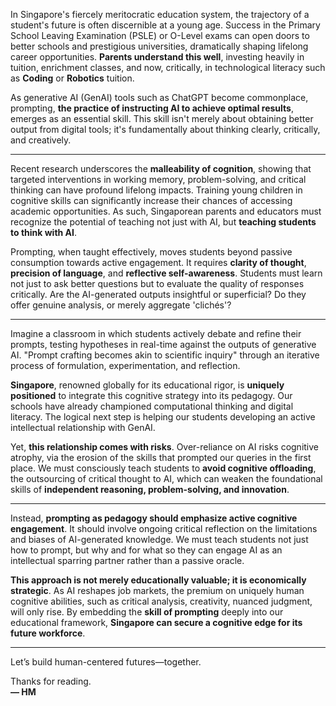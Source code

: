 In Singapore's fiercely meritocratic education system, the trajectory of a student's future is often discernible at a young age. Success in the Primary School Leaving Examination (PSLE) or O-Level exams can open doors to better schools and prestigious universities, dramatically shaping lifelong career opportunities. **Parents understand this well**, investing heavily in tuition, enrichment classes, and now, critically, in technological literacy such as **Coding** or **Robotics** tuition.

As generative AI (GenAI) tools such as ChatGPT become commonplace, prompting, **the practice of instructing AI to achieve optimal results**, emerges as an essential skill. This skill isn't merely about obtaining better output from digital tools; it's fundamentally about thinking clearly, critically, and creatively.

---

Recent research underscores the **malleability of cognition**, showing that targeted interventions in working memory, problem-solving, and critical thinking can have profound lifelong impacts. Training young children in cognitive skills can significantly increase their chances of accessing academic opportunities. As such, Singaporean parents and educators must recognize the potential of teaching not just with AI, but **teaching students to think with AI**.

Prompting, when taught effectively, moves students beyond passive consumption towards active engagement. It requires **clarity of thought**, **precision of language**, and **reflective self-awareness**. Students must learn not just to ask better questions but to evaluate the quality of responses critically. Are the AI-generated outputs insightful or superficial? Do they offer genuine analysis, or merely aggregate 'clichés'?

---


Imagine a classroom in which students actively debate and refine their prompts, testing hypotheses in real-time against the outputs of generative AI. "Prompt crafting becomes akin to scientific inquiry" through an iterative process of formulation, experimentation, and reflection.

**Singapore**, renowned globally for its educational rigor, is **uniquely positioned** to integrate this cognitive strategy into its pedagogy. Our schools have already championed computational thinking and digital literacy. The logical next step is helping our students developing an active intellectual relationship with GenAI.


Yet, **this relationship comes with risks**. Over-reliance on AI risks cognitive atrophy, via the erosion of the skills that prompted our queries in the first place. We must consciously teach students to **avoid cognitive offloading**, the outsourcing of critical thought to AI, which can weaken the foundational skills of **independent reasoning, problem-solving, and innovation**.

---

Instead, **prompting as pedagogy should emphasize active cognitive engagement**. It should involve ongoing critical reflection on the limitations and biases of AI-generated knowledge. We must teach students not just how to prompt, but why and for what so they can engage AI as an intellectual sparring partner rather than a passive oracle.

**This approach is not merely educationally valuable; it is economically strategic**. As AI reshapes job markets, the premium on uniquely human cognitive abilities, such as critical analysis, creativity, nuanced judgment, will only rise. By embedding the **skill of prompting** deeply into our educational framework, **Singapore can secure a cognitive edge for its future workforce**.

---

Let’s build human-centered futures—together.

  
Thanks for reading.  
**— HM**
